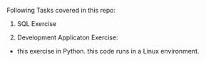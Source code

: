 
Following Tasks covered in this repo: 

1) SQL Exercise

2) Development Applicaton Exercise:

  - this exercise in Python. this code runs in a Linux environment.
